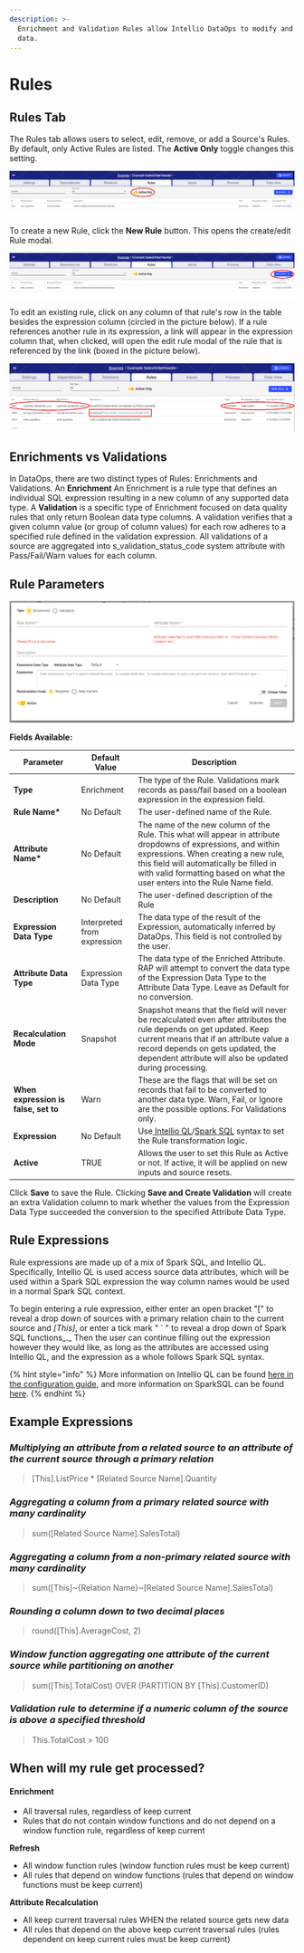 ```yaml
---
description: >-
  Enrichment and Validation Rules allow Intellio DataOps to modify and transform
  data.
---
```


# Rules

## Rules Tab

The Rules tab allows users to select, edit, remove, or add a Source's Rules. By default, only Active Rules are listed. The **Active Only** toggle changes this setting.

![Active rule toggle switch](../../.gitbook/assets/activeruletoggle.png)

To create a new Rule, click the **New Rule** button. This opens the create/edit Rule modal.

![New Rule Button](<../../.gitbook/assets/image (296).png>)

To edit an existing rule, click on any column of that rule's row in the table besides the expression column (circled in the picture below). If a rule references another rule in its expression, a link will appear in the expression column that, when clicked, will open the edit rule modal of the rule that is referenced by the link (boxed in the picture below).

![All columns besides the expression column in the Rule Table can be clicked to open the edit Rule modal.](<../../.gitbook/assets/image (294).png>)

## Enrichments vs Validations

In DataOps, there are two distinct types of Rules: Enrichments and Validations. An **Enrichment** An Enrichment is a rule type that defines an individual SQL expression resulting in a new column of any supported data type. A **Validation** is a specific type of Enrichment focused on data quality rules that only return Boolean data type columns. A validation verifies that a given column value (or group of column values) for each row adheres to a specified rule defined in the validation expression. All validations of a source are aggregated into s\_validation\_status\_code system attribute with Pass/Fail/Warn values for each column.

## Rule Parameters

![Create Rule Modal](<../../.gitbook/assets/image (297).png>)

**Fields Available:**

| Parameter                            | Default Value               | Description                                                                                                                                                                                                                                                                           |
| ------------------------------------ | --------------------------- | ------------------------------------------------------------------------------------------------------------------------------------------------------------------------------------------------------------------------------------------------------------------------------------- |
| **Type**                             | Enrichment                  | The type of the Rule. Validations mark records as pass/fail based on a boolean expression in the expression field.                                                                                                                                                                    |
| **Rule Name\***                      | No Default                  | The user-defined name of the Rule.                                                                                                                                                                                                                                                    |
| **Attribute Name\***                 | No Default                  | The name of the new column of the Rule. This what will appear in attribute dropdowns of expressions, and within expressions. When creating a new rule, this field will automatically be filled in with valid formatting based on what the user enters into the Rule Name field.       |
| **Description**                      | No Default                  | The user-defined description of the Rule                                                                                                                                                                                                                                              |
| **Expression Data Type**             | Interpreted from expression | The data type of the result of the Expression, automatically inferred by DataOps. This field is not controlled by the user.                                                                                                                                                           |
| **Attribute Data Type**              | Expression Data Type        | The data type of the Enriched Attribute. RAP will attempt to convert the data type of the Expression Data Type to the Attribute Data Type. Leave as Default for no conversion.                                                                                                        |
| **Recalculation Mode**               | Snapshot                    | Snapshot means that the field will never be recalculated even after attributes the rule depends on get updated. Keep current means that if an attribute value a record depends on gets updated, the dependent attribute will also be updated during processing.                       |
| **When expression is false, set to** | Warn                        | These are the flags that will be set on records that fail to be converted to another data type. Warn, Fail, or Ignore are the possible options. For Validations only.                                                                                                                 |
| **Expression**                       | No Default                  | Use[ Intellio QL](https://app.gitbook.com/@intellio/s/dataops/\~/drafts/-MLwpeBgYEcGrh4eZftR/v/master/configuring-the-data-integration-process/expressions)/[Spark SQL](https://spark.apache.org/docs/latest/sql-programming-guide.html) syntax to set the Rule transformation logic. |
| **Active**                           | TRUE                        | Allows the user to set this Rule as Active or not. If active, it will be applied on new inputs and source resets.                                                                                                                                                                     |

Click **Save** to save the Rule. Clicking **Save and Create Validation** will create an extra Validation column to mark whether the values from the Expression Data Type succeeded the conversion to the specified Attribute Data Type.

## Rule Expressions

Rule expressions are made up of a mix of Spark SQL, and Intellio QL. Specifically, Intellio QL is used access source data attributes, which will be used within a Spark SQL expression the way column names would be used in a normal Spark SQL context.

To begin entering a rule expression, either enter an open bracket "\[" to reveal a drop down of sources with a primary relation chain to the current source and _\[This]_, or enter a tick mark " \` " to reveal a drop down of Spark SQL functions_._ Then the user can continue filling out the expression however they would like, as long as the attributes are accessed using Intellio QL, and the expression as a whole follows Spark SQL syntax.

{% hint style="info" %}
More information on Intellio QL can be found [here in the configuration guide](https://app.gitbook.com/@intellio/s/dataops/v/master/configuring-the-data-integration-process/expressions), and more information on SparkSQL can be found [here](https://spark.apache.org/docs/3.0.0/api/sql/index.html).
{% endhint %}

## Example Expressions

### _Multiplying an attribute from a related source to an attribute of the current source through a primary relation_

> \[This].ListPrice \* \[Related Source Name].Quantity

### _Aggregating a column from a primary related source with many cardinality_

> sum(\[Related Source Name].SalesTotal)

### _Aggregating a column from a non-primary related source with many cardinality_

> sum(\[This]\~{Relation Name}\~\[Related Source Name].SalesTotal)

### _Rounding a column down to two decimal places_

> round(\[This].AverageCost, 2)

### _Window function aggregating one attribute of the current source while partitioning on another_

> sum(\[This].TotalCost) OVER (PARTITION BY \[This].CustomerID)

### _Validation rule to determine if a numeric column of the source is above a specified threshold_

> This.TotalCost > 100

## When will my rule get processed?

#### Enrichment

* All traversal rules, regardless of keep current
* Rules that do not contain window functions and do not depend on a window function rule, regardless of keep current

**Refresh**

* All window function rules (window function rules must be keep current)
* All rules that depend on window functions (rules that depend on window functions must be keep current)

**Attribute Recalculation**

* All keep current traversal rules WHEN the related source gets new data
* All rules that depend on the above keep current traversal rules (rules dependent on keep current rules must be keep current)


